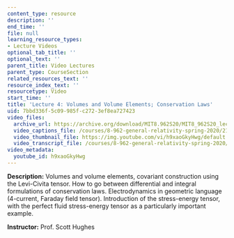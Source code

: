```yaml
---
content_type: resource
description: ''
end_time: ''
file: null
learning_resource_types:
- Lecture Videos
optional_tab_title: ''
optional_text: ''
parent_title: Video Lectures
parent_type: CourseSection
related_resources_text: ''
resource_index_text: ''
resourcetype: Video
start_time: ''
title: 'Lecture 4: Volumes and Volume Elements; Conservation Laws'
uid: 7bbd336f-5c09-985f-c272-3ef8ea727423
video_files:
  archive_url: https://archive.org/download/MIT8.962S20/MIT8_962S20_lec04_300k.mp4
  video_captions_file: /courses/8-962-general-relativity-spring-2020/218df8b2f6ba50f1a5877cd6cacf73e5_h9xaoGkyHwg.vtt
  video_thumbnail_file: https://img.youtube.com/vi/h9xaoGkyHwg/default.jpg
  video_transcript_file: /courses/8-962-general-relativity-spring-2020/1834219200f6799c5fa91ccd31f3bcab_h9xaoGkyHwg.pdf
video_metadata:
  youtube_id: h9xaoGkyHwg
---
```


**Description:** Volumes and volume elements, covariant construction using the Levi-Civita tensor. How to go between differential and integral formulations of conservation laws. Electrodynamics in geometric language (4-current, Faraday field tensor). Introduction of the stress-energy tensor, with the perfect fluid stress-energy tensor as a particularly important example.

**Instructor:** Prof. Scott Hughes